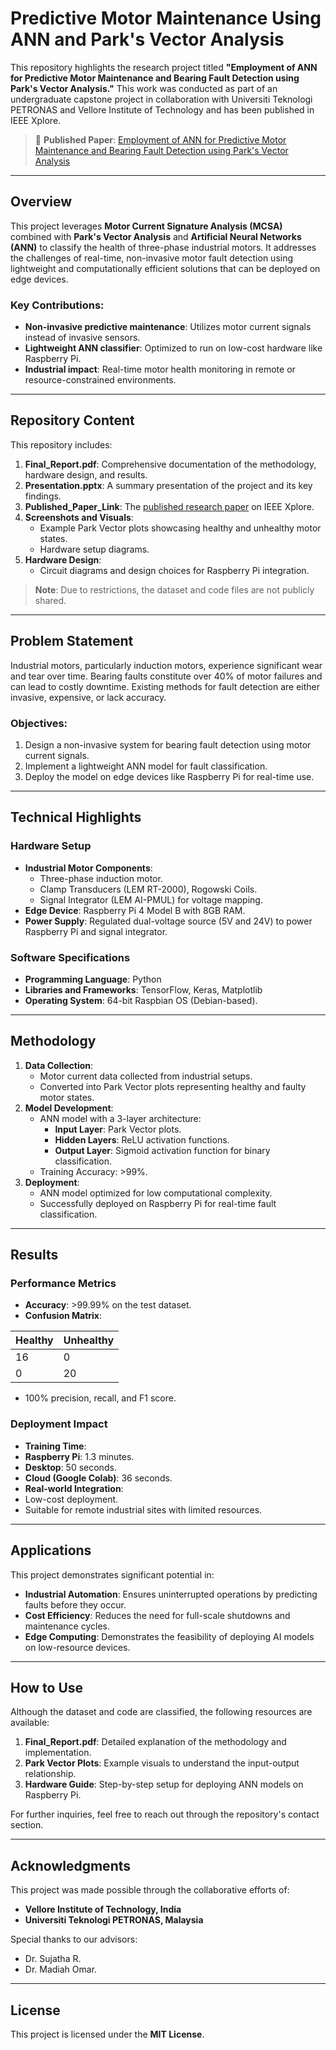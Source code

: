 # Predictive Motor Maintenance Using ANN and Park's Vector Analysis

This repository highlights the research project titled **"Employment of ANN for Predictive Motor Maintenance and Bearing Fault Detection using Park's Vector Analysis."** This work was conducted as part of an undergraduate capstone project in collaboration with Universiti Teknologi PETRONAS and Vellore Institute of Technology and has been published in IEEE Xplore.

> 📄 **Published Paper**: [Employment of ANN for Predictive Motor Maintenance and Bearing Fault Detection using Park's Vector Analysis](https://ieeexplore.ieee.org/document/9915683)

---

## Overview
This project leverages **Motor Current Signature Analysis (MCSA)** combined with **Park's Vector Analysis** and **Artificial Neural Networks (ANN)** to classify the health of three-phase industrial motors. It addresses the challenges of real-time, non-invasive motor fault detection using lightweight and computationally efficient solutions that can be deployed on edge devices.

### Key Contributions:
- **Non-invasive predictive maintenance**: Utilizes motor current signals instead of invasive sensors.
- **Lightweight ANN classifier**: Optimized to run on low-cost hardware like Raspberry Pi.
- **Industrial impact**: Real-time motor health monitoring in remote or resource-constrained environments.

---

## Repository Content
This repository includes:
1. **Final_Report.pdf**: Comprehensive documentation of the methodology, hardware design, and results.
2. **Presentation.pptx**: A summary presentation of the project and its key findings.
3. **Published_Paper_Link**: The [published research paper](https://ieeexplore.ieee.org/document/9915683) on IEEE Xplore.
4. **Screenshots and Visuals**:
   - Example Park Vector plots showcasing healthy and unhealthy motor states.
   - Hardware setup diagrams.
5. **Hardware Design**:
   - Circuit diagrams and design choices for Raspberry Pi integration.

> **Note**: Due to restrictions, the dataset and code files are not publicly shared.

---

## Problem Statement
Industrial motors, particularly induction motors, experience significant wear and tear over time. Bearing faults constitute over 40% of motor failures and can lead to costly downtime. Existing methods for fault detection are either invasive, expensive, or lack accuracy.

### Objectives:
1. Design a non-invasive system for bearing fault detection using motor current signals.
2. Implement a lightweight ANN model for fault classification.
3. Deploy the model on edge devices like Raspberry Pi for real-time use.

---

## Technical Highlights

### Hardware Setup
- **Industrial Motor Components**:
  - Three-phase induction motor.
  - Clamp Transducers (LEM RT-2000), Rogowski Coils.
  - Signal Integrator (LEM AI-PMUL) for voltage mapping.
- **Edge Device**: Raspberry Pi 4 Model B with 8GB RAM.
- **Power Supply**: Regulated dual-voltage source (5V and 24V) to power Raspberry Pi and signal integrator.

### Software Specifications
- **Programming Language**: Python
- **Libraries and Frameworks**: TensorFlow, Keras, Matplotlib
- **Operating System**: 64-bit Raspbian OS (Debian-based).

---

## Methodology
1. **Data Collection**:
   - Motor current data collected from industrial setups.
   - Converted into Park Vector plots representing healthy and faulty motor states.
2. **Model Development**:
   - ANN model with a 3-layer architecture:
     - **Input Layer**: Park Vector plots.
     - **Hidden Layers**: ReLU activation functions.
     - **Output Layer**: Sigmoid activation function for binary classification.
   - Training Accuracy: >99%.
3. **Deployment**:
   - ANN model optimized for low computational complexity.
   - Successfully deployed on Raspberry Pi for real-time fault classification.

---

## Results
### Performance Metrics
- **Accuracy**: >99.99% on the test dataset.
- **Confusion Matrix**:
  
| Healthy   | Unhealthy |
|-----------|-----------|
| 16        | 0         |
| 0         | 20        |

- 100% precision, recall, and F1 score.

### Deployment Impact
- **Training Time**:
- **Raspberry Pi**: 1.3 minutes.
- **Desktop**: 50 seconds.
- **Cloud (Google Colab)**: 36 seconds.
- **Real-world Integration**:
- Low-cost deployment.
- Suitable for remote industrial sites with limited resources.

---

## Applications
This project demonstrates significant potential in:
- **Industrial Automation**: Ensures uninterrupted operations by predicting faults before they occur.
- **Cost Efficiency**: Reduces the need for full-scale shutdowns and maintenance cycles.
- **Edge Computing**: Demonstrates the feasibility of deploying AI models on low-resource devices.

---

## How to Use
Although the dataset and code are classified, the following resources are available:
1. **Final_Report.pdf**: Detailed explanation of the methodology and implementation.
2. **Park Vector Plots**: Example visuals to understand the input-output relationship.
3. **Hardware Guide**: Step-by-step setup for deploying ANN models on Raspberry Pi.

For further inquiries, feel free to reach out through the repository's contact section.

---

## Acknowledgments
This project was made possible through the collaborative efforts of:
- **Vellore Institute of Technology, India**
- **Universiti Teknologi PETRONAS, Malaysia**

Special thanks to our advisors:
- Dr. Sujatha R.
- Dr. Madiah Omar.

---

## License
This project is licensed under the **MIT License**.


